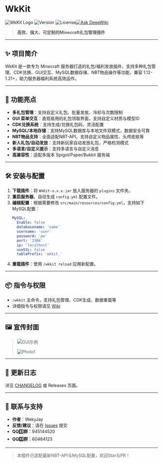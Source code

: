 # WkKit 

![WkKit Logo](https://img.shields.io/badge/Minecraft-Plugin-blue?style=flat-square) ![Version](https://img.shields.io/badge/version-1.4.0-green?style=flat-square) ![License](https://img.shields.io/badge/license-MIT-lightgrey?style=flat-square)[![Ask DeepWiki](https://deepwiki.com/badge.svg)](https://deepwiki.com/WekyJay/WkKit)

> **高效、强大、可定制的Minecraft礼包管理插件**

---

## ✨ 项目简介
WkKit 是一款专为 Minecraft 服务器打造的礼包/福利发放插件，支持多种礼包管理、CDK兑换、GUI交互、MySQL数据存储、NBT物品操作等功能，兼容 1.12-1.21+，助力服务器福利系统高效运作。

---

## 🚀 功能亮点
- **多礼包管理**：支持自定义礼包、批量发放、冷却与次数限制
- **GUI 菜单交互**：直观易用的礼包领取界面，支持自定义材质与模型ID
- **CDK兑换系统**：支持生成/兑换礼包码，灵活配置
- **MySQL/本地存储**：支持MySQL数据库与本地文件双模式，数据安全可靠
- **NBT物品支持**：全面适配NBT-API，支持自定义物品属性、头颅皮肤等
- **新人礼包/自动发放**：支持新玩家自动发放礼包，严格检测模式
- **多语言/自定义提示**：支持多语言与自定义消息
- **高兼容性**：适配多版本 Spigot/Paper/Bukkit 服务端

---

## 🛠️ 安装与配置
1. **下载插件**：将 `WkKit-x.x.x.jar` 放入服务器的 `plugins` 文件夹。
2. **重启服务器**，自动生成 `config.yml` 配置文件。
3. **编辑配置**：根据需要修改 `src/main/resources/config.yml`，支持如下MySQL配置：
   ```yaml
   MySQL:
     Enable: false
     databasename: 'name'
     username: 'user'
     password: 'pw'
     port: '3306'
     ip: 'localhost'
     useSSL: false
     tablePrefix: 'wkkit_'
   ```
4. **重载插件**：使用 `/wkkit reload` 应用新配置。

---

## 📦 指令与权限
- `/wkkit` 主命令，支持礼包管理、CDK生成、数据重载等
- 详细指令与权限请见 [Wiki](https://github.com/你的仓库/wiki)

---

## 🖼️ 宣传封面
> ![GUI示例](https://img.shields.io/badge/GUI-Preview-yellow?style=flat-square)
> 
> ![Photo1](https://wekyjay.github.io/WkKit_WiKi/zh_CN/images/coverimg.jpg)

---

## 📝 更新日志
详见 [CHANGELOG](./CHANGELOG.md) 或 Releases 页面。

---

## 🤝 联系与支持
- **作者**：WekyJay
- **反馈/建议**：请在 [Issues](https://github.com/WekyJay/WkKit/issues) 提交
- **QQ1️⃣群**：945144520
- **QQ2️⃣群**：60484123

---

> 本插件已适配最新NBT-API与MySQL配置，欢迎Star与PR！